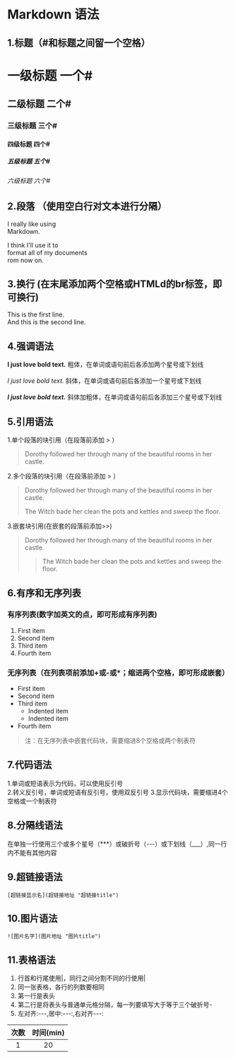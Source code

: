# Markdown 语法  
## 1.标题（#和标题之间留一个空格）  
# 一级标题  一个#       
## 二级标题  二个#       
### 三级标题  三个#  
#### 四级标题  四个#  
##### 五级标题  五个#  
###### 六级标题  六个#  

## 2.段落 （使用空白行对文本进行分隔）
I really like using   
Markdown.

I think I'll use it to   
format all of my documents   
rom now on.  

## 3.换行 (在末尾添加两个空格或HTMLd的br标签，即可换行)
This is the first line.  
And this is the second line.<br>

## 4.强调语法
**I just love bold text.**  粗体，在单词或语句前后各添加两个星号或下划线<br>      	
*I just love bold text.*  斜体，在单词或语句前后各添加一个星号或下划线<br>	
***I just love bold text.***  斜体加粗体，在单词或语句前后各添加三个星号或下划线<br>  

## 5.引用语法
1.单个段落的块引用（在段落前添加 > ） 

> Dorothy followed her through many of the beautiful rooms in her castle.  
 
2.多个段落的块引用（在段落前添加 > ）

> Dorothy followed her through many of the beautiful rooms in her castle.
>
> The Witch bade her clean the pots and kettles and sweep the floor.
   
3.嵌套块引用(在嵌套的段落前添加>>)  

> Dorothy followed her through many of the beautiful rooms in her castle.
>
>> The Witch bade her clean the pots and kettles and sweep the floor.

## 6.有序和无序列表
### 有序列表(数字加英文的点，即可形成有序列表)
1. First item
2. Second item
3. Third item
4. Fourth item  

### 无序列表（在列表项前添加+或-或*；缩进两个空格，即可形成嵌套）
- First item  
- Second item
- Third item
    - Indented item
    - Indented item
- Fourth item  

> 注：在无序列表中嵌套代码块，需要缩进8个空格或两个制表符

## 7.代码语法
1.单词或短语表示为代码，可以使用反引号  
2.转义反引号，单词或短语有反引号，使用双反引号
3.显示代码块，需要缩进4个空格或一个制表符

## 8.分隔线语法
在单独一行使用三个或多个星号（***）或破折号（---）或下划线（___）,同一行内不能有其他内容  

## 9.超链接语法
`[超链接显示名](超链接地址 "超链接title")`

## 10.图片语法
`![图片名字](图片地址 "图片title")`

## 11.表格语法
1. 行首和行尾使用|，同行之间分割不同的行使用|
2. 同一张表格，各行的列数要相同
3. 第一行是表头
4. 第二行是将表头与普通单元格分隔，每一列要填写大于等于三个破折号-
5. 左对齐:---,居中:---:,右对齐---:

| 次数  | 时间(min)  |
|:---:|:---:|
| 1  |  20 |